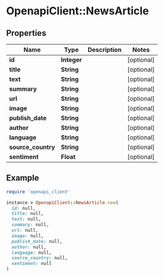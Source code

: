 # OpenapiClient::NewsArticle

## Properties

| Name | Type | Description | Notes |
| ---- | ---- | ----------- | ----- |
| **id** | **Integer** |  | [optional] |
| **title** | **String** |  | [optional] |
| **text** | **String** |  | [optional] |
| **summary** | **String** |  | [optional] |
| **url** | **String** |  | [optional] |
| **image** | **String** |  | [optional] |
| **publish_date** | **String** |  | [optional] |
| **author** | **String** |  | [optional] |
| **language** | **String** |  | [optional] |
| **source_country** | **String** |  | [optional] |
| **sentiment** | **Float** |  | [optional] |

## Example

```ruby
require 'openapi_client'

instance = OpenapiClient::NewsArticle.new(
  id: null,
  title: null,
  text: null,
  summary: null,
  url: null,
  image: null,
  publish_date: null,
  author: null,
  language: null,
  source_country: null,
  sentiment: null
)
```

